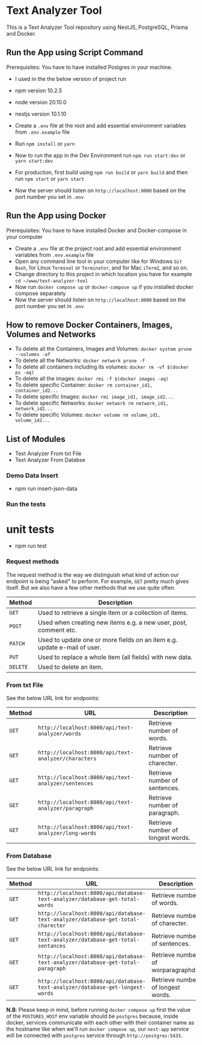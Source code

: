 # Text Analyzer Tool

This is a Text Analyzer Tool repository using NestJS, PostgreSQL, Prisma and Docker.

## Run the App using Script Command

Prerequisites: You have to have installed Postgres in your machine.
- I used in the the below version of project run
- npm version 10.2.5
- node version 20.10.0
- nestjs version 10.1.10

- Create a `.env` file at the root and add essential environment variables from `.env.example` file
- Run `npm install` or `yarn`
- Now to run the app in the Dev Environment run `npm run start:dev` or `yarn start:dev`
- For production, first build using `npm run build` or `yarn build` and then run `npm start` or `yarn start`
- Now the server should listen on `http://localhost:8000` based on the port number you set in `.env`

## Run the App using Docker


Prerequisites: You have to have installed Docker and Docker-compose in your computer

- Create a `.env` file at the project root and add essential environment variables from `.env.example` file
- Open any command line tool in your computer like for Windows `Git Bash`, for Linux `Terminal` or `Terminator`, and for Mac `iTerm2`, and so on.
- Change directory to this project in which location you have for example `cd ~/www/text-analyzer-tool`
- Now run `docker compose up` or `docker-compose up` if you installed docker compose separately
- Now the server should listen on `http://localhost:8000` based on the port number you set in `.env`

## How to remove Docker Containers, Images, Volumes and Networks

- To delete all the Containers, Images and Volumes: `docker system prune --volumes -af`
- To delete all the Networks: `docker network prune -f`
- To delete all containers including its volumes: `docker rm -vf $(docker ps -aq)`
- To delete all the images: `docker rmi -f $(docker images -aq)`
- To delete specific Container: `docker rm container_id1, container_id2...`
- To delete specific Images: `docker rmi image_id1, image_id2...`
- To delete specific Networks: `docker network rm network_id1, network_id2...`
- To delete specific Volumes: `docker volume rm volume_id1, volume_id2...`


## List of Modules
- Text Analyzer From txt File
- Text Analyzer From Databse 

### Demo Data Insert
- npm run insert-json-data


### Run the tests

# unit tests
- npm run test

 ### Request methods

The request method is the way we distinguish what kind of action our endpoint is being "asked" to perform. For example, `GET` pretty much gives itself. But we also have a few other methods that we use quite often.

| Method   | Description                              |
| -------- | ---------------------------------------- |
| `GET`    | Used to retrieve a single item or a collection of items. |
| `POST`   | Used when creating new items e.g. a new user, post, comment etc. |
| `PATCH`  | Used to update one or more fields on an item e.g. update e-mail of user. |
| `PUT`    | Used to replace a whole item (all fields) with new data. |
| `DELETE` | Used to delete an item.                  |

### From txt File

See the below URL link for endpoints:

| Method   | URL                                      | Description                              |
| -------- | ---------------------------------------- | ---------------------------------------- |
`GET`    | `http://localhost:8000/api/text-analyzer/words`                             | Retrieve number of words.                      |
`GET`    | `http://localhost:8000/api/text-analyzer/characters`                             | Retrieve number of charecter.                      |
`GET`    | `http://localhost:8000/api/text-analyzer/sentences`                             | Retrieve number of sentences.                      |
`GET`    | `http://localhost:8000/api/text-analyzer/paragraph`                             | Retrieve number of paragraph.                      |
`GET`    | `http://localhost:8000/api/text-analyzer/long-words`                             | Retrieve number of longest words.                      |


### From Database

See the below URL link for endpoints:

| Method   | URL                                      | Description                              |
| -------- | ---------------------------------------- | ---------------------------------------- |
`GET`    | `http://localhost:8000/api/database-text-analyzer/database-get-total-words`                             | Retrieve number of words.                      |
`GET`    | `http://localhost:8000/api/database-text-analyzer/database-get-total-charecter`                             | Retrieve number of charecter.                      |
`GET`    | `http://localhost:8000/api/database-text-analyzer/database-get-total-sentances`                             | Retrieve number of sentences.                      |
`GET`    | `http://localhost:8000/api/database-text-analyzer/database-get-total-paragraph`                             | Retrieve number of worparagraphds.                      |
`GET`    | `http://localhost:8000/api/database-text-analyzer/database-get-longest-words`                             | Retrieve number of longest words.                      |



 **N.B**: Please keep in mind, before running `docker compose up` first the value of the `POSTGRES_HOST` env variable should be `postgres` because, inside docker, services communicate with each other with their container name as the hostname like when we'll run `docker compose up`, our `nest-app` service will be connected with `postgres` service through `http://postgres:5433`.